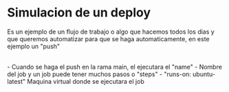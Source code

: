 # Simulacion de un deploy

Es un ejemplo de un flujo de trabajo o algo que hacemos todos los dias
y que queremos automatizar para que se haga automaticamente, en este ejemplo un "push"

<br>
- Cuando se haga el push en la rama main, el ejecutara el "name"
- Nombre del job y un job puede tener muchos pasos o "steps"
- "runs-on: ubuntu-latest" Maquina virtual donde se ejecutara el job
</br>